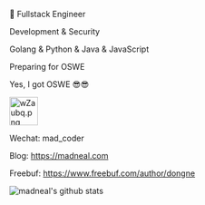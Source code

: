 
<!--
**madneal/madneal** is a ✨ _special_ ✨ repository because its `README.md` (this file) appears on your GitHub profile.

Here are some ideas to get you started:

- 🔭 I’m currently working on ...
- 🌱 I’m currently learning ...
- 👯 I’m looking to collaborate on ...
- 🤔 I’m looking for help with ...
- 💬 Ask me about ...
- 📫 How to reach me: ...
- 😄 Pronouns: ...
- ⚡ Fun fact: ...
-->

:construction_worker:  Fullstack Engineer

Development & Security

Golang & Python & Java & JavaScript

Preparing for OSWE

Yes, I got OSWE :sunglasses::sunglasses:

<img src="https://s1.ax1x.com/2020/09/06/wZaubq.png" alt="wZaubq.png" border="0" width="50" height="50"/>

Wechat: mad_coder

Blog: https://madneal.com

Freebuf: https://www.freebuf.com/author/dongne

![madneal's github stats](https://github-readme-stats.vercel.app/api?username=madneal&show_icons=true&theme=gruvbox)
